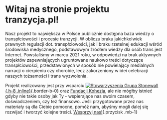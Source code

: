 # Witaj na stronie projektu **tranzycja.pl**!

Nasz projekt to największa w Polsce publicznie dostępna baza wiedzy o transpłciowości i procesie tranzycji. W obliczu braku jakichkolwiek prawnych regulacji dot. transpłciowości, jak i braku rzetelnej edukacji wśród środowiska medycznego, podstawowym źródłem wiedzy dla osób trans jest Internet. Powstaliśmy w marcu 2021 roku, w odpowiedzi na brak aktywnych projektów zapewniających ugruntowane naukowo treści dotyczące transpłciowości, przedstawionych w sposób nie powielający medialnych narracji o cierpieniu czy chorobie, lecz zakorzeniony w idei celebracji naszych tożsamości i trans wyzwolenia.

Projekt realizowany jest przy wsparciu [![Stowarzyszenia Grupa Stonewall](/media/img/logo/STOn_logo_transparent-pink.svg){.h-8 .inline}](https://grupa-stonewall.pl){.border-b-0} oraz [Fundacji Kohezja](https://kohezja.org), ale nie mógłby istnieć gdyby nie takie osoby jak Ty - wspierające nas swoim czasem, doświadczeniem, czy też finansowo. Jeśli przygotowane przez nas materiały są dla Ciebie pomocne, pomóż nam, abyśmy mogli dalej się rozwijać i tworzyć kolejne treści. [Wesprzyj nas!](/wsparcie){.przycisk .mb-1}
